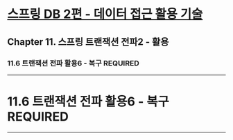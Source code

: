# <a href = "../README.md" target="_blank">스프링 DB 2편 - 데이터 접근 활용 기술</a>
## Chapter 11. 스프링 트랜잭션 전파2 - 활용
### 11.6 트랜잭션 전파 활용6 - 복구 REQUIRED

---

# 11.6 트랜잭션 전파 활용6 - 복구 REQUIRED

---

